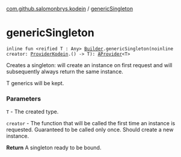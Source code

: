 [com.github.salomonbrys.kodein](index.md) / [genericSingleton](.)

# genericSingleton

`inline fun <reified T : Any> `[`Builder`](-kodein/-builder/index.md)`.genericSingleton(noinline creator: `[`ProviderKodein`](-provider-kodein/index.md)`.() -> T): `[`AProvider`](-a-provider/index.md)`<T>`

Creates a singleton: will create an instance on first request and will subsequently always return the same instance.

T generics will be kept.

### Parameters

`T` - The created type.

`creator` - The function that will be called the first time an instance is requested. Guaranteed to be called only once. Should create a new instance.

**Return**
A singleton ready to be bound.

